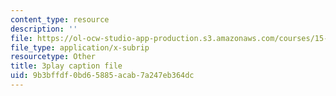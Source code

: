 ```yaml
---
content_type: resource
description: ''
file: https://ol-ocw-studio-app-production.s3.amazonaws.com/courses/15-031j-energy-decisions-markets-and-policies-spring-2012/9b3bffdf0bd65885acab7a247eb364dc_hVYBgsi0JcM.vtt
file_type: application/x-subrip
resourcetype: Other
title: 3play caption file
uid: 9b3bffdf-0bd6-5885-acab-7a247eb364dc
---
```

